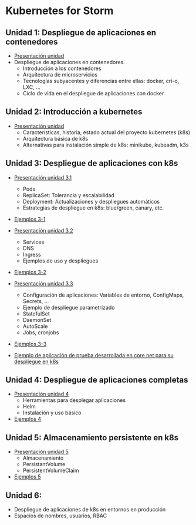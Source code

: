 # Kubernetes for Storm

## Unidad 1: Despliegue de aplicaciones en contenedores

* [Presentación unidad](unidad1/presentacion_unidad1.pdf)
* Despliegue de aplicaciones en contenedores.
  * Introducción a los contenedores
  * Arquitectura de microservicios
  * Tecnologías subyacentes y diferencias entre ellas: docker, cri-o, LXC, ...
  * Ciclo de vida en el despliegue de aplicaciones con docker

## Unidad 2: Introducción a kubernetes
* [Presentación unidad](unidad2/presentacion_unidad2.pdf)
  * Características, historia, estado actual del proyecto kubernetes (k8s)
  * Arquitectura básica de k8s
  * Alternativas para instalación simple de k8s: minikube, kubeadm, k3s

## Unidad 3: Despliegue de aplicaciones con k8s

* [Presentación unidad 3.1](unidad3/presentacion_unidad3-1.pdf)
  * Pods
  * ReplicaSet: Tolerancia y escalabilidad
  * Deployment: Actualizaciones y despliegues automáticos
  * Estrategias de despliegue en k8s: blue/green, canary, etc.
* [Ejemplos 3-1](unidad3/ejemplos3-1.md)

* [Presentación unidad 3.2](unidad3/presentacion_unidad3-2.pdf)
  * Services
  * DNS
  * Ingress
  * Ejemplos de uso y despliegues
* [Ejemplos 3-2](unidad3/ejemplos3-2.md)

* [Presentación unidad 3.3](unidad3/presentacion_unidad3-3.pdf)
  * Configuración de aplicaciones: Variables de entorno, ConfigMaps, Secrets, ...
  * Ejemplo de despliegue parametrizado
  * StatefulSet
  * DaemonSet
  * AutoScale
  * Jobs, cronjobs
* [Ejemplos 3-3](unidad3/ejemplos3-3.md)
* [Ejemplo de aplicación de prueba desarrollada en core net para su despliegue en k8s](https://github.com/josedom24/k8s_core_net)

## Unidad 4: Despliegue de aplicaciones completas

* [Presentación unidad 4](unidad4/presentacion_unidad4.pdf)
  * Herramientas para desplegar aplicaciones
  * Helm
  * Instalación y uso básico
* [Ejemplos 4](unidad4/ejemplos4.md)

## Unidad 5: Almacenamiento persistente en k8s
 
* [Presentación unidad 5](unidad4/presentacion_unidad5.pdf)
  * Almacenamiento
  * PersistantVolume
  * PersistentVolumeClaim
* [Ejemplos 5](unidad5/ejemplos5.md)

## Unidad 6: 

* Despliegue de aplicaciones de k8s en entornos en producción
* Espacios de nombres, usuarios, RBAC
